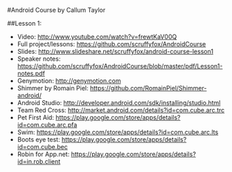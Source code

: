 #Android Course by Callum Taylor

##Lesson 1:

- Video: http://www.youtube.com/watch?v=frewtKaV00Q
- Full project/lessons: https://github.com/scruffyfox/AndroidCourse
- Slides: http://www.slideshare.net/scruffyfox/android-course-lesson1
- Speaker notes: https://github.com/scruffyfox/AndroidCourse/blob/master/pdf/Lesson1-notes.pdf
- Genymotion: http://genymotion.com
- Shimmer by Romain Piel: https://github.com/RomainPiel/Shimmer-android/
- Android Studio: http://developer.android.com/sdk/installing/studio.html
- Team Red Cross: http://market.android.com/details?id=com.cube.arc.trc
- Pet First Aid: https://play.google.com/store/apps/details?id=com.cube.arc.pfa
- Swim: https://play.google.com/store/apps/details?id=com.cube.arc.lts
- Boots eye test: https://play.google.com/store/apps/details?id=com.cube.bec
- Robin for App.net: https://play.google.com/store/apps/details?id=in.rob.client